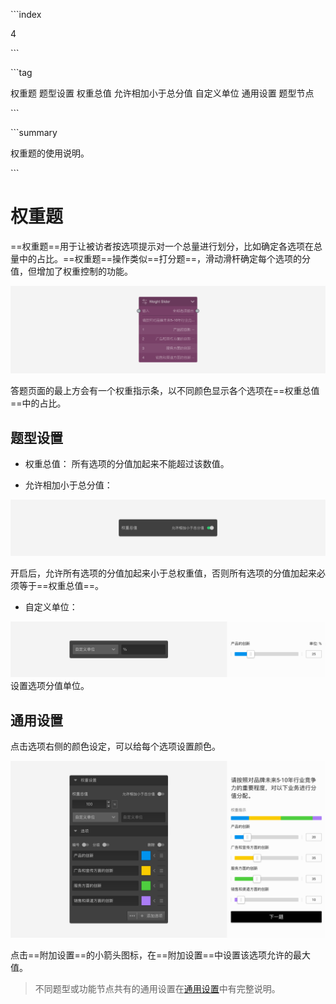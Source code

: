 \```index

4

\```

\```tag

权重题 题型设置 权重总值 允许相加小于总分值 自定义单位 通用设置 题型节点

\```

\```summary

权重题的使用说明。

\```

# 权重题

==权重题==用于让被访者按选项提示对一个总量进行划分，比如确定各选项在总量中的占比。==权重题==操作类似==打分题==，滑动滑杆确定每个选项的分值，但增加了权重控制的功能。

<img src='../assets/questionnaireNodes/04weight/node.png'>

答题页面的最上方会有一个权重指示条，以不同颜色显示各个选项在==权重总值==中的占比。

## 题型设置

+ 权重总值：
  所有选项的分值加起来不能超过该数值。

+ 允许相加小于总分值：
  
<img src='../assets/questionnaireNodes/04weight/relax.png'>

  开启后，允许所有选项的分值加起来小于总权重值，否则所有选项的分值加起来必须等于==权重总值==。

+ 自定义单位：

<img src='../assets/questionnaireNodes/04weight/unit.png'>
  设置选项分值单位。

## 通用设置

点击选项右侧的颜色设定，可以给每个选项设置颜色。

<img src='../assets/questionnaireNodes/04weight/section.png'>

点击==附加设置==的小箭头图标，在==附加设置==中设置该选项允许的最大值。

> 不同题型或功能节点共有的通用设置在[通用设置](../../11nodeSettings/concept.md)中有完整说明。